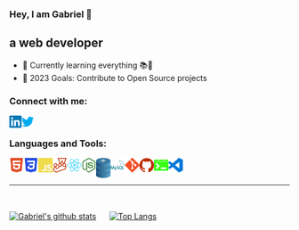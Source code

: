 ### Hey, I am Gabriel 👋

## a web developer

- 🌱 Currently learning everything 📚🐒
- 🥅 2023 Goals: Contribute to Open Source projects

### Connect with me:

[<img align="left" alt="codeSTACKr | LinkedIn" width="22px" src="img/linkedin.svg" />][linkedin]
[<img align="left" alt="codeSTACKr | Twitter" width="22px" src="img/twitter.svg" />][twitter]

<br />

### Languages and Tools:

<img align="left" alt="HTML5" width="26px" src="img/html5.svg" />
<img align="left" alt="CSS3" width="26px" src="img/css3.svg" />
<img align="left" alt="JavaScript" width="26px" src="img/javascript.svg" />
<img align="left" alt="Jest" width="26px" src="img/jest.svg" />
<img align="left" alt="React" width="26px" src="img/react.svg" />
<img align="left" alt="Node.js" width="26px" src="img/nodedotjs.svg" />
<img align="left" alt="SQL" width="26px" src="img/sql.svg" />
<img align="left" alt="MySQL" width="26px" src="img/mysql.svg" />
<img align="left" alt="Git" width="26px" src="img/git.svg" />
<img align="left" alt="GitHub" width="26px" src="img/github.svg" />
<img align="left" alt="Terminal" width="26px" src="img/windowsterminal.svg" />
<img align="left" alt="Visual Studio Code" width="26px" src="img/visualstudiocode.svg" />

<br />
<br />

---

<br />

<a href="https://github.com/anuraghazra/github-readme-stats"><img align="center" src="https://github-readme-stats.vercel.app/api?username=gabrielml&show_icons=true&include_all_commits=true&theme=radical&hide_border=false" alt="Gabriel's github stats" /></a>
&nbsp;&nbsp;&nbsp;&nbsp;
<a href="https://github.com/anuraghazra/github-readme-stats"><img align="center" src="https://github-readme-stats.vercel.app/api/top-langs/?username=gabrielml&layout=compact&theme=radical&hide_border=false" alt="Top Langs" /></a>


[linkedin]: https://www.linkedin.com/in/gabrielmijares
[twitter]: https://twitter.com/@gabrielml05
